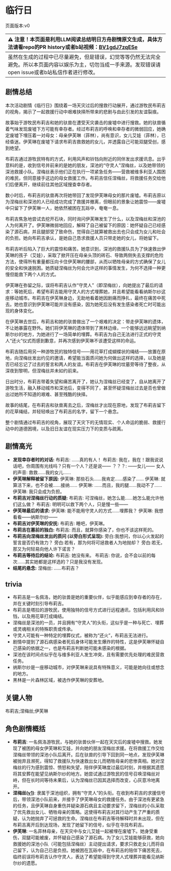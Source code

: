 # 临行日
页面版本:v0
 

| :warning: 注意！本页面是利用LLM阅读总结明日方舟剧情原文生成，具体方法请看repo的PR history或者b站视频：[BV1gdJ7zqESe](https://www.bilibili.com/video/BV1gdJ7zqESe/)         |
|:----------------------------|
| 虽然在生成的过程中已尽量避免，但是错误，幻觉等等仍然无法完全避免。所以本页面内容以娱乐为主，切勿当成一手来源。发现错误请open issue或者b站私信作者进行修改。|



## 剧情总结
本次活动剧情《临行日》围绕着一场天灾过后的搜救行动展开，通过游牧民布莉吉的视角，揭示了一起救援行动中艰难抉择所带来的悲剧与由此引发的友谊裂痕。

故事始于游牧民布莉吉和她的驮兽在遭受天灾袭击的废墟中进行搜救。她的驮兽循着气味发现废墟下方可能有幸存者。经过布莉吉的呼唤和幸存者的微弱回应，她确定废墟下埋压着一对母女：母亲伊芙琳（菲林），尚有意识，女儿艾娃（菲林），已经昏迷。伊芙琳在废墟下请求布莉吉救救她的女儿，并透露自己可能双腿受创，感到绝望。

布莉吉通过游牧民特有的方式，利用风声和铃铛向附近的同伴发出求援讯息。出乎意料的是，收到信号并前来的是她的朋友，深池的“守灵人”涅梅丝，以及她带领的深池救援小队。涅梅丝表示他们正在执行一项紧急任务——营救被维多利亚人围困的难民，但同意接手这边的母女救援工作。布莉吉信任涅梅丝，将救援任务交给他们后便离开，继续前往其他区域搜查幸存者。

数小时后，布莉吉的驮兽再次将她带回了发现伊芙琳母女的那片废墟。布莉吉原以为涅梅丝和深池的人已经成功完成了救援并撤离，但眼前的景象让她震惊——废墟中只留下了伊芙琳一人，她依然被困在瓦砾中，奄奄一息。

布莉吉焦急地尝试去挖开石块，同时询问伊芙琳发生了什么，以及涅梅丝和深池的人为何离开了。伊芙琳微弱地回应，解释了自己被留下的原因：她怀疑自己已经感染了源石病，并且腿部受了致命伤，觉得自己就算被救出去也只会成为女儿和社会的负担。她向布莉吉承认，是她自己恳求救援人员只带走她的女儿，将她留下。

布莉吉听后陷入了巨大的震惊和痛苦。她意识到，深池的救援队员为了快速救出伊芙琳的孩子（艾娃），采取了掀开压在母亲头顶的砖石、导致两侧失去支撑的危险方法，使得所有重量都压向卡住伊芙琳的腰部，从而以牺牲母亲的方式确保了女儿的安全和快速脱困。她质疑涅梅丝为何会允许这样的事情发生，为何不选择一种更慢但能救下两个人的方式。

伊芙琳在弥留之际，误将布莉吉认作“守灵人”（即涅梅丝），向她提出了最后的请求：等她死后，希望布莉吉能用守灵人的方式埋葬她，并且希望能看看纳斯尔纱这座移动城市。布莉吉在伊芙琳身边，无助地看着她因剧痛而挣扎，最终在痛苦中死去。她也意识到伊芙琳可能并没有感染，因为她死后没有发生感染者死亡时可能出现的身体变化。

在伊芙琳去世后，布莉吉和她的驮兽做出了一个艰难的决定：带走伊芙琳的遗体，不让她暴露在野外。她们将伊芙琳的遗体带到了黑林边缘，一个能够远远眺望到纳斯尔纱的地方，为她进行了一场简单的埋葬。布莉吉为自己无法进行正式的守灵人“还火”仪式而感到歉意，并再次感到伊芙琳不该遭受这样的命运。

布莉吉随后用另一种游牧民的独特信号——用花草打成蝴蝶状的绳结——放置在原地，向涅梅丝发出约见的邀请，希望能当面质问她为何做出这样的选择，以及她是否已经忘记了过去的誓言和两人的友谊。布莉吉在伊芙琳的坟墓旁等待了整夜，从深夜到黎明，但涅梅丝并未如约前来。

日出时分，布莉吉带着失望和痛苦离开了，她认为涅梅丝已经变了，自从她离开了游牧生活，融入移动城市和深池后，变得不同了，甚至怀疑涅梅丝过去是否也曾做出过她所不知道的艰难、甚至残酷的抉择。

故事的结尾，在布莉吉和驮兽离去之后，涅梅丝才出现在原地，发现了布莉吉留下的花草绳结，并轻轻唤出了布莉吉的名字，留下一个悬念。

整个剧情通过布莉吉的视角，展现了天灾下的无情现实、个人命运的脆弱、救援行动中的道德困境，以及旧日友谊在现实压力下的变质与疏离。
## 剧情高光
*   **发现幸存者时的对话:**
    布莉吉: ......真的有人！
    布莉吉: 我在，我在！跟我说说话吧，你周围有光线吗？只有一个人？还是说——
    ？？？: ——女儿——
    女人的声音: 救救......我的女儿......
*   **伊芙琳解释被留下原因:**
    伊芙琳: 那些石头......我肯定......感染了......
    伊芙琳: 就算活下来，也不会被......接纳......
    伊芙琳: ......而且，我的腿......我动不了......
    伊芙琳: 我只会成为负担。
*   **布莉吉对涅梅丝行动的质疑:**
    布莉吉: 可涅梅丝，她怎么能......她怎么能允许他们这么做？
    布莉吉: 明明可以救下两个人，只是慢一些——
*   **伊芙琳最后的请求:**
    伊芙琳: 能不能用守灵人的方式......埋葬我？
    伊芙琳: 我想看看——纳斯尔纱——
*   **布莉吉对伊芙琳的安抚:**
    布莉吉: 睡吧，伊芙琳。
*   **布莉吉在墓前的独白:**
    布莉吉: 而且，就算你感染了，你也不该这样死的。
*   **布莉吉向涅梅丝发出的质问 (以旁白形式呈现):**
    旁白:我想问，你以心火发起的誓言是否仍有效力？
    旁白:若有，那为何将可拯救者人为地抛却？
    旁白:若无，那又为何轻易向他人许下诺言？
*   **布莉吉等待后的结论:**
    布莉吉: 她没有来。
    布莉吉: 你说，会不会以前的每次......其实她都是这样选的？只是我没有发现。
*   **结尾的悬念:**
    涅梅丝: ......布莉吉？
## trivia
*   布莉吉是一名佩洛，她的驮兽是她的重要伙伴，似乎能感应到幸存者的存在，并在关键时刻引导布莉吉。
*   布莉吉是塔拉的游牧民，使用独特的信号方式进行远程通讯，包括利用风和铃铛，以及用花草打成绳结。
*   涅梅丝是深池的一员，并且拥有“守灵人”的头衔，这似乎是一种与死亡、埋葬或灵魂相关的特殊职责或传承。
*   守灵人可能有一种特定的埋葬仪式，被称为“还火”，布莉吉无法进行。
*   剧情中提到了源石病感染者死后身体可能发生爆炸的特性，这是伊芙琳怀疑自己感染的依据之一，也是布莉吉判断她可能未感染的根据。
*   深池在该时间点似乎在与维多利亚人发生冲突，且有需要优先处理的难民营救任务。
*   纳斯尔纱是一座移动城市，对伊芙琳来说具有特殊意义，可能是她向往或想念的地方。
*   黑林是一片森林区域，被选作伊芙琳的安葬地。
## 关键人物
布莉吉;涅梅丝;伊芙琳
## 角色剧情概括
-   **布莉吉**: 一名佩洛游牧民，与她的驮兽伙伴一起在天灾后的废墟中搜救。她发现了被困的母女伊芙琳和艾娃，并向她的朋友涅梅丝求援。在将救援工作交给涅梅丝带领的深池小队后离开。后在驮兽的引导下回到同一地点，发现伊芙琳被抛弃且濒死，得知了救援队为快速救出女儿而牺牲母亲的悲惨真相。她对涅梅丝的行为感到震惊、愤怒和失望，陪伴伊芙琳度过最后时刻，并根据其遗愿将其安葬在能望见纳斯尔纱的地方。她尝试通过游牧民的信号召唤涅梅丝对峙，但在长时间等待未果后，认为涅梅丝已因其选择而改变，心灰意冷地离开。
-   **涅梅丝([v1](../chars/extended_char_nie_mei_si.md))**: 隶属于深池组织，拥有“守灵人”的头衔。在收到布莉吉的求援信号后，带领深池小队前来，并接手了伊芙琳母女的救援任务。由于深池有更紧急的任务，且伊芙琳自身重伤并疑染源石病且主动要求留下，涅梅丝的小队采取了优先救出女儿、牺牲母亲的策略。这使得布莉吉对其行动产生了严重的质疑，认为她抛弃了可拯救的生命。涅梅丝在布莉吉等待解释时并未出现，但在布莉吉离开后到达现场，发现了她留下的信号，似乎在寻找布莉吉。
-   **伊芙琳**: 一名菲林母亲，在天灾中与女儿艾娃一起被埋在废墟下。她身受重伤，双腿可能被废，并怀疑自己感染了源石病。为了女儿艾娃能够获救，她向救援她的深池小队（可能包括涅梅丝）主动提出请求，要求只救走女儿而将自己留下，认为自己已是负担。她被困在瓦砾中，在布莉吉的陪伴下痛苦死去，临终前误将布莉吉认作守灵人，表达了希望能得到守灵人式埋葬并能看见纳斯尔纱的遗愿。